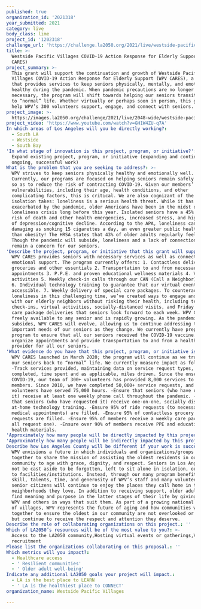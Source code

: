 ```yaml
---
published: true
organization_id: '2021318'
year_submitted: 2021
category: live
body_class: lime
project_id: '1202318'
challenge_url: 'https://challenge.la2050.org/2021/live/westside-pacific-villages/'
title: >-
  Westside Pacific Villages COVID-19 Action Response for Elderly Support (WPV
  CARES)
project_summary: >-
  This grant will support the continuation and growth of Westside Pacific
  Villages COVID-19 Action Response for Elderly Support (WPV CARES), a program
  that provides services to keep seniors physically, mentally, and emotionally
  healthy during the pandemic. When pandemic precautions are no longer
  necessary, the program will shift towards helping our seniors transition back
  to “normal” life. Whether virtually or perhaps soon in person, this grant will
  help WPV’s 300 volunteers support, engage, and connect with seniors.
project_image: >-
  https://images.la2050.org/challenge/2021/live/2048-wide/westside-pacific-villages.jpg
project_video: 'https://www.youtube.com/watch?v=GH1W4ZU-q7A'
In which areas of Los Angeles will you be directly working?:
  - South LA
  - Westside
  - South Bay
'In what stage of innovation is this project, program, or initiative?': >-
  Expand existing project, program, or initiative (expanding and continuing
  ongoing, successful work)
What is the problem that you are seeking to address?: >-
  WPV strives to keep seniors physically healthy and emotionally well.
  Currently, our programs are focused on helping seniors remain safely at home,
  so as to reduce the risk of contracting COVID-19. Given our members’
  vulnerabilities, including their age, health conditions, and other
  complicating factors, this is critical. We are also cognizant of the toll
  isolation takes: loneliness is a serious health threat. While it has been
  exacerbated by the pandemic, older Americans have been in the midst of a
  loneliness crisis long before this year. Isolated seniors have a 45% greater
  risk of death and other health emergencies, increased stress, and higher rates
  of depression/cognitive decline. According to the APA, loneliness can be as
  damaging as smoking 15 cigarettes a day, an even greater public health hazard
  than obesity! The HRSA states that 43% of older adults regularly feel lonely.
  Though the pandemic will subside, loneliness and a lack of connection will
  remain a concern for our seniors.
'Describe the project, program, or initiative that this grant will support to address the problem identified.': >-
  WPV CARES provides seniors with necessary services as well as connection and
  emotional support. The program currently offers: 1. Contactless delivery of
  groceries and other essentials 2. Transportation to and from necessary medical
  appointments 3. P.P.E. and proven educational wellness materials 4. Virtual
  activities 5. Weekly check-in calls through our CAN (Call a Neighbor) program
  6. Individual technology training to guarantee that our virtual events are
  accessible. 7. Weekly delivery of special care packages. To counteract
  loneliness in this challenging time, we’ve created ways to engage and connect
  with our elderly neighbors without risking their health, including telephone
  check-ins, virtual activities, socially-distanced visits, and Friday special
  care package deliveries that seniors look forward to each week. WPV CARES is
  freely available to any senior and is rapidly growing. As the pandemic
  subsides, WPV CARES will evolve, allowing us to continue addressing the
  important needs of our seniors as they change. We currently have prepared a
  program to ensure that all our seniors received the COVID-19 vaccine. We will
  organize appointments and provide transportation to and from a health care
  provider for all our seniors.
'What evidence do you have that this project, program, or initiative is or will be successful, and how will you define and measure success?': >-
  WPV CARES launched in March 2020; the program will continue as we transition
  our seniors back to “normal” life. We currently measure impact as follows:
  -Track services provided, maintaining data on service request types, date
  completed, time spent and as applicable, miles driven. Since the onset of
  COVID-19, our team of 300+ volunteers has provided 8,000 services to 200
  members. Since 2010, we have completed 50,000+ service requests, and 1,500+
  volunteers have served 75,000 hours. -Ensure that seniors (who have requested
  it) receive at least one weekly phone call throughout the pandemic. -Ensure
  that seniors (who have requested it) receive one-on-one, socially distanced
  at-home technology training. -Ensure 95% of ride requests (to necessary
  medical appointments) are filled. -Ensure 95% of contactless grocery delivery
  requests are filled. -Ensure 95% of members receive a weekly care package (not
  all request one). -Ensure over 90% of members receive PPE and educational
  health materials.
'Approximately how many people will be directly impacted by this project, program, or initiative?': '600'
'Approximately how many people will be indirectly impacted by this project, program, or initiative?': '5000'
Describe how Los Angeles County will be different if your work is successful.: >-
  WPV envisions a future in which individuals and organizations/groups come
  together to share the mission of assisting the oldest residents in our
  community to age with grace, dignity, and respect. Seniors in Los Angeles will
  not be cast aside to be forgotten, left to sit alone in isolation, or sent off
  to facilities/institutions. Instead, through our many program benefits and the
  skill, talents, time, and generosity of WPV’s staff and many volunteers,
  senior citizens will continue to enjoy the places they call home in the
  neighborhoods they love. In addition to receiving support, older adults will
  find meaning and purpose in the latter stages of their life by giving back to
  WPV and others in ways that suit them. As part of a growing national movement
  of villages, WPV represents the future of aging and how communities will come
  together to ensure the oldest in our community are not overlooked or forgotten
  but continue to receive the respect and attention they deserve.
Describe the role of collaborating organizations on this project.: ''
Which of LA2050’s resources will be of the most value to you?: >-
  Access to the LA2050 community,Hosting virtual events or gatherings,Volunteer
  recruitment
Please list the organizations collaborating on this proposal.: ''
Which metrics will you impact?:
  - Healthcare access
  - ' Resilient communities'
  - ' Older adult well-being'
Indicate any additional LA2050 goals your project will impact.:
  - LA is the best place to LEARN
  - ' LA is the healthiest place to CONNECT'
organization_name: Westside Pacific Villages

---
```


